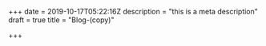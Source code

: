 +++
date = 2019-10-17T05:22:16Z
description = "this is a meta description"
draft = true
title = "Blog-(copy)"

+++
